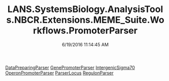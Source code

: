 ﻿---
title: LANS.SystemsBiology.AnalysisTools.NBCR.Extensions.MEME_Suite.Workflows.PromoterParser
date: 6/19/2016 11:14:45 AM
---

[DataPreparingParser](T-LANS.SystemsBiology.AnalysisTools.NBCR.Extensions.MEME_Suite.Workflows.PromoterParser.DataPreparingParser.html)
[GenePromoterParser](T-LANS.SystemsBiology.AnalysisTools.NBCR.Extensions.MEME_Suite.Workflows.PromoterParser.GenePromoterParser.html)
[IntergenicSigma70](T-LANS.SystemsBiology.AnalysisTools.NBCR.Extensions.MEME_Suite.Workflows.PromoterParser.IntergenicSigma70.html)
[OperonPromoterParser](T-LANS.SystemsBiology.AnalysisTools.NBCR.Extensions.MEME_Suite.Workflows.PromoterParser.OperonPromoterParser.html)
[ParserLocus](T-LANS.SystemsBiology.AnalysisTools.NBCR.Extensions.MEME_Suite.Workflows.PromoterParser.ParserLocus.html)
[RegulonParser](T-LANS.SystemsBiology.AnalysisTools.NBCR.Extensions.MEME_Suite.Workflows.PromoterParser.RegulonParser.html)
